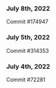 ### July 8th, 2022

Commit #174947

### July 5th, 2022

Commit #314353


### July 4th, 2022

Commit #72281
